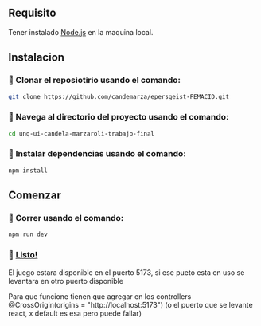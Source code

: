 ## Requisito
Tener instalado [Node.js](https://nodejs.org/en) en la maquina local.

## Instalacion
### 🌸 Clonar el reposiotirio usando el comando:
```bash
git clone https://github.com/candemarza/epersgeist-FEMACID.git
```
### 🌸  Navega al directorio del proyecto usando el comando:
```bash
cd unq-ui-candela-marzaroli-trabajo-final
```
### 🌸  Instalar dependencias usando el comando:
```bash
npm install
```

## Comenzar
### 🌼  Correr usando el comando:
```bash
npm run dev
```
### 🌼 [Listo!](http://localhost:5173/)
El juego estara disponible en el puerto 5173, si ese pueto esta en uso se levantara en otro puerto disponible


Para que funcione tienen que agregar en los controllers @CrossOrigin(origins = "http://localhost:5173")
(o el puerto que se levante react, x default es esa pero puede fallar)
